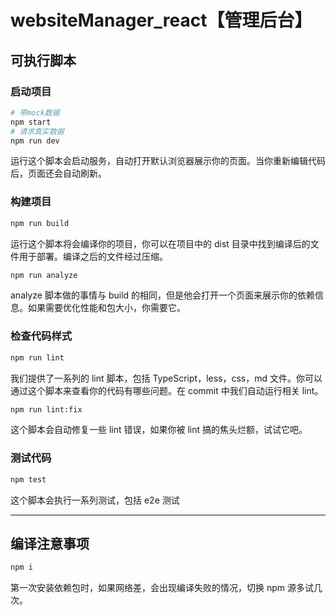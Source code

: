# websiteManager_react【管理后台】

## 可执行脚本

### 启动项目

```bash
# 带mock数据
npm start
# 请求真实数据
npm run dev
```

运行这个脚本会启动服务，自动打开默认浏览器展示你的页面。当你重新编辑代码后，页面还会自动刷新。

### 构建项目

```bash
npm run build
```

运行这个脚本将会编译你的项目，你可以在项目中的 dist 目录中找到编译后的文件用于部署。编译之后的文件经过压缩。

```bash
npm run analyze
```

analyze 脚本做的事情与 build 的相同，但是他会打开一个页面来展示你的依赖信息。如果需要优化性能和包大小，你需要它。

### 检查代码样式

```bash
npm run lint
```

我们提供了一系列的 lint 脚本，包括 TypeScript，less，css，md 文件。你可以通过这个脚本来查看你的代码有哪些问题。在 commit 中我们自动运行相关 lint。

```bash
npm run lint:fix
```

这个脚本会自动修复一些 lint 错误，如果你被 lint 搞的焦头烂额，试试它吧。

### 测试代码

```bash
npm test
```

这个脚本会执行一系列测试，包括 e2e 测试

---

## 编译注意事项

```bash
npm i
```

第一次安装依赖包时，如果网络差，会出现编译失败的情况，切换 npm 源多试几次。

